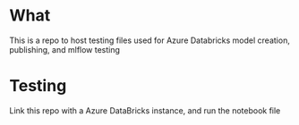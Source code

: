 # What
This is a repo to host testing files used for Azure Databricks model creation, publishing, and mlflow testing 

# Testing
Link this repo with a Azure DataBricks instance, and run the notebook file
